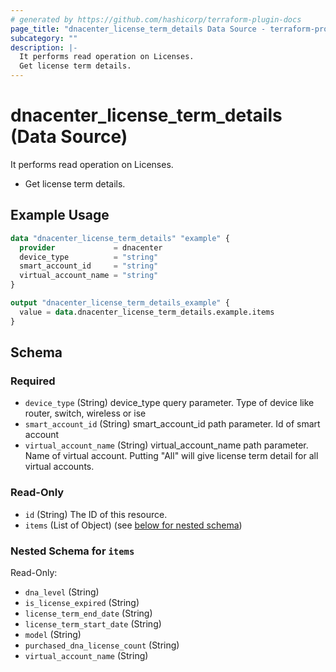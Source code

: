 ```yaml
---
# generated by https://github.com/hashicorp/terraform-plugin-docs
page_title: "dnacenter_license_term_details Data Source - terraform-provider-dnacenter"
subcategory: ""
description: |-
  It performs read operation on Licenses.
  Get license term details.
---
```


# dnacenter_license_term_details (Data Source)

It performs read operation on Licenses.

- Get license term details.

## Example Usage

```terraform
data "dnacenter_license_term_details" "example" {
  provider             = dnacenter
  device_type          = "string"
  smart_account_id     = "string"
  virtual_account_name = "string"
}

output "dnacenter_license_term_details_example" {
  value = data.dnacenter_license_term_details.example.items
}
```

<!-- schema generated by tfplugindocs -->
## Schema

### Required

- `device_type` (String) device_type query parameter. Type of device like router, switch, wireless or ise
- `smart_account_id` (String) smart_account_id path parameter. Id of smart account
- `virtual_account_name` (String) virtual_account_name path parameter. Name of virtual account. Putting "All" will give license term detail for all virtual accounts.

### Read-Only

- `id` (String) The ID of this resource.
- `items` (List of Object) (see [below for nested schema](#nestedatt--items))

<a id="nestedatt--items"></a>
### Nested Schema for `items`

Read-Only:

- `dna_level` (String)
- `is_license_expired` (String)
- `license_term_end_date` (String)
- `license_term_start_date` (String)
- `model` (String)
- `purchased_dna_license_count` (String)
- `virtual_account_name` (String)



